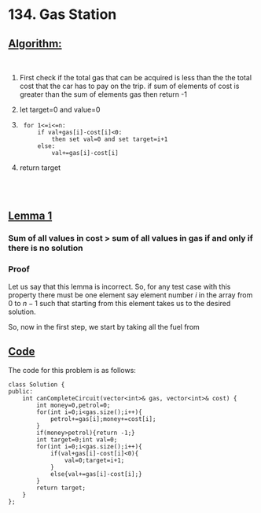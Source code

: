 # **134. Gas Station**

## <u>__Algorithm:__</u>
<br>


1. First check if the total gas that can be acquired
   is less than the the total cost that the car has to pay on the trip. if sum of elements of cost is greater than the sum of elements gas then return -1

2. let target=0 and value=0

3. ```
    for 1<=i<=n:
        if val+gas[i]-cost[i]<0:
            then set val=0 and set target=i+1
        else:
            val+=gas[i]-cost[i]

4. return target
<br>
<br>


## <u>__Lemma 1__</u>
### Sum of all values in cost > sum of all values in gas if and only if there is no solution

### __Proof__  
Let us say that this lemma is incorrect. So, for any test case with this property there must be one element say element number $i$ in the array from $0$ to $n-1$ such that starting from this element takes us to the desired solution.  

So, now in the first step, we start by taking all the fuel from 








## <u>__Code__</u>

The code for this problem is as follows:
```
class Solution {  
public:  
    int canCompleteCircuit(vector<int>& gas, vector<int>& cost) {  
        int money=0,petrol=0;  
        for(int i=0;i<gas.size();i++){  
            petrol+=gas[i];money+=cost[i];  
        }  
        if(money>petrol){return -1;}  
        int target=0;int val=0;  
        for(int i=0;i<gas.size();i++){  
            if(val+gas[i]-cost[i]<0){  
                val=0;target=i+1;  
            }  
            else{val+=gas[i]-cost[i];}  
        }  
        return target;  
    }  
};  
```